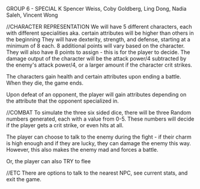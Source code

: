 GROUP 6 - SPECIAL K
      Spencer Weiss, Coby Goldberg, Ling Dong, Nadia Saleh, Vincent Wong

//CHARACTER REPRESENTATION
We will have 5 different characters, each with different specialities
   aka. certain attributes will be higher than others in the beginning
They will have dexterity, strength, and defense, starting at a minimum of 8 each. 8 additional points will vary based on the character.
They will also have 8 points to assign - this is for the player to decide.
The damage output of the character will be the attack power/4 subtracted by the enemy's attack power/4, or a larger amount if the character crit strikes. 

The characters gain health and certain attributes upon ending a battle. When they die, the game ends.

Upon defeat of an opponent, the player will gain attributes depending on the attribute that the opponent specialized in.

//COMBAT
To simulate the three six sided dice, there will be three Random numbers generated, each with a value from 0-5. 
These numbers will decide if the player gets a crit strike, or even hits at all.

The player can choose to talk to the enemy during the fight - if their charm is high enough and if they are lucky, they can damage the enemy this way. However, this also makes the enemy mad and forces a battle.


Or, the player can also TRY to flee

//ETC
There are options to talk to the nearest NPC, see current stats, and exit the game.
